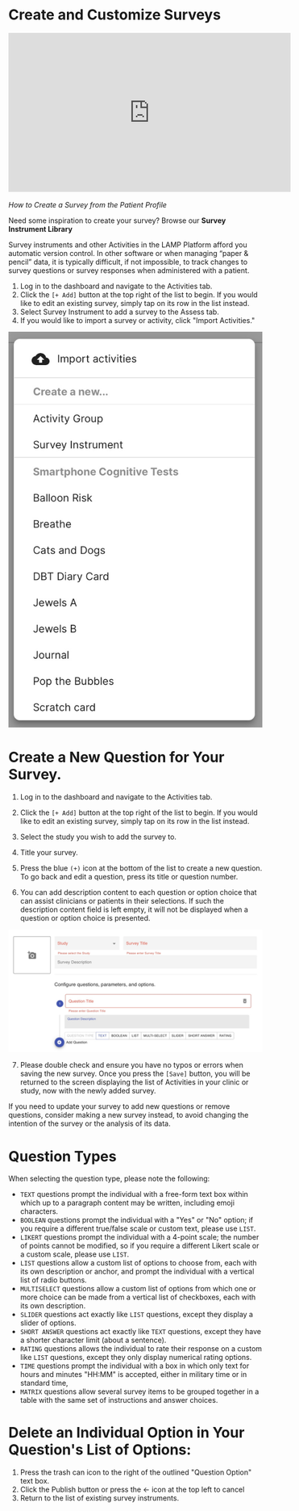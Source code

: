 # Create and Customize Surveys

<iframe width="560" height="315" src="https://www.youtube.com/embed/0VkPQBwqLTc" title="YouTube video player" frameborder="0" allow="accelerometer; autoplay; clipboard-write; encrypted-media; gyroscope; picture-in-picture" allowfullscreen></iframe>

*How to Create a Survey from the Patient Profile*


Need some inspiration to create your survey? Browse our **Survey Instrument Library**

Survey instruments and other Activities in the LAMP Platform afford you automatic version control. In other software or when managing “paper & pencil” data, it is typically difficult, if not impossible, to track changes to survey questions or survey responses when administered with a patient. 

1. Log in to the dashboard and navigate to the Activities tab.
2. Click the `[+ Add]` button at the top right of the list to begin. If you would like to edit an existing survey, simply tap on its row in the list instead.
3. Select Survey Instrument to add a survey to the Assess tab.
4. If you would like to import a survey or activity, click "Import Activities."

![](assets/activity_menu.jpg)

# Create a New Question for Your Survey.

1. Log in to the dashboard and navigate to the Activities tab.
2. Click the `[+ Add]` button at the top right of the list to begin. If you would like to edit an existing survey, simply tap on its row in the list instead.
3. Select the study you wish to add the survey to.
4. Title your survey.
5. Press the blue `(+)` icon at the bottom of the list to create a new question. To go back and edit a question, press its title or question number. 

6.    You can add description content to each question or option choice that can assist clinicians or patients in their selections. If such the description content field is left empty, it will not be displayed when a question or option choice is presented.

![](assets/survey_edit.jpg)

7.    Please double check and ensure you have no typos or errors when saving the new survey. Once you press the `[Save]` button, you will be returned to the screen displaying the list of Activities in your clinic or study, now with the newly added survey. 

If you need to update your survey to add new questions or remove questions, consider making a new survey instead, to avoid changing the intention of the survey or the analysis of its data. 

# Question Types

When selecting the question type, please note the following:

- `TEXT` questions prompt the individual with a free-form text box within which up to a paragraph content may be written, including emoji characters.
- `BOOLEAN` questions prompt the individual with a "Yes" or "No" option; if you require a different true/false scale or custom text, please use `LIST`.
- `LIKERT` questions prompt the individual with a 4-point scale; the number of points cannot be modified, so if you require a different Likert scale or a custom scale, please use `LIST`.
- `LIST` questions allow a custom list of options to choose from, each with its own description or anchor, and prompt the individual with a vertical list of radio buttons.
- `MULTISELECT` questions allow a custom list of options from which one or more choice can be made from a vertical list of checkboxes, each with its own description.
- `SLIDER` questions act exactly like `LIST` questions, except they display a slider of options.
- `SHORT ANSWER` questions act exactly like `TEXT` questions, except they have a shorter character limit (about a sentence).
- `RATING` questions allows the individual to rate their response on a custom like `LIST` questions, except they only display numerical rating options.
- `TIME` questions prompt the individual with a box in which only text for hours and minutes "HH:MM" is accepted, either in military time or in standard time,
- `MATRIX` questions allow several survey items to be grouped together in a table with the same set of instructions and answer choices.

# Delete an Individual Option in Your Question's List of Options:

1. Press the trash can icon to the right of the outlined "Question Option" text box.
2. Click the Publish button or press the ← icon at the top left to cancel
3. Return to the list of existing survey instruments. 
